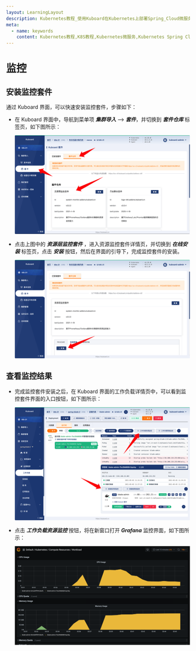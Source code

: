 ```yaml
---
layout: LearningLayout
description: Kubernetes教程_使用Kuboard在Kubernetes上部署Spring_Cloud微服务平台SpringBlade
meta:
  - name: keywords
    content: Kubernetes教程,K8S教程,Kubernetes微服务,Kubernetes Spring Cloud
---
```


# 监控

<AdSenseTitle/>

## 安装监控套件

通过 Kuboard 界面，可以快速安装监控套件，步骤如下：

* 在 Kuboard 界面中，导航到菜单项 ***集群导入*** --> ***套件***，并切换到 ***套件仓库*** 标签页，如下图所示：

  ![image-20210505111633618](./monitor.assets/image-20210505111633618.png)

* 点击上图中的 ***资源层监控套件*** ，进入资源监控套件详情页，并切换到 ***在线安装*** 标签页，点击 ***安装*** 按钮，然后在界面的引导下，完成监控套件的安装。

  ![image-20210505111854760](./monitor.assets/image-20210505111854760.png)



## 查看监控结果

* 完成监控套件安装之后，在 Kuboard 界面的工作负载详情页中，可以看到监控套件界面的入口按钮，如下图所示：

  ![image-20210505114205422](./monitor.assets/image-20210505114205422.png)



* 点击 ***工作负载资源监控*** 按钮，将在新窗口打开 ***Grafana*** 监控界面，如下图所示：

  ![image-20210505114626757](./monitor.assets/image-20210505114626757.png)